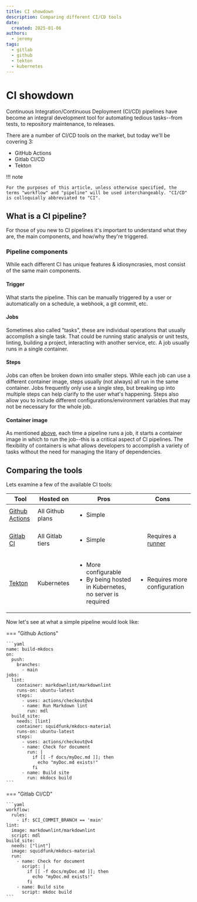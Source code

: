 ```yaml
---
title: CI showdown
description: Comparing different CI/CD tools
date:
  created: 2025-01-06
authors:
  - jeremy
tags:
  - gitlab
  - github
  - tekton
  - kubernetes
---
```

# CI showdown

Continuous Integration/Continuous Deployment (CI/CD) pipelines have become an integral development tool for automating tedious tasks--from tests, to repository maintenance, to releases.

There are a number of CI/CD tools on the market, but today we'll be covering 3:

- GitHub Actions
- Gitlab CI/CD
- Tekton

!!! note

    For the purposes of this article, unless otherwise specified, the terms "workflow" and "pipeline" will be used interchangeably. "CI/CD" is colloquially abbreviated to "CI".

## What is a CI pipeline?

For those of you new to CI pipelines it's important to understand what they are, the main components, and how/why they're triggered.

### Pipeline components

While each different CI has unique features & idiosyncrasies, most consist of the same main components.

#### Trigger

What starts the pipeline. This can be manually triggered by a user or automatically on a schedule, a webhook, a git commit, etc.

#### Jobs

Sometimes also called "tasks", these are individual operations that usually accomplish a single task. That could be running static analysis or unit tests, linting, building a project, interacting with another service, etc. A job usually runs in a single container.

#### Steps

Jobs can often be broken down into smaller steps. While each job can use a different container image, steps usually (not always) all run in the same container. Jobs frequently only use a single step, but breaking up into multiple steps can help clarify to the user what's happening. Steps also allow you to include different configurations/environment variables that may not be necessary for the whole job.

#### Container image

As mentioned [above](#jobs), each time a pipeline runs a job, it starts a container image in which to run the job--this is a critical aspect of CI pipelines. The flexibility of containers is what allows developers to accomplish a variety of tasks without the need for managing the litany of dependencies.

## Comparing the tools

Lets examine a few of the available CI tools:

| Tool | Hosted on | Pros | Cons |
| --- | --- | --- | --- |
| [Github Actions](https://github.com/features/actions) | All Github plans | <ul><li>Simple</li></ul> | <ul></ul> |
| [Gitlab CI](https://docs.gitlab.com/ee/ci/) | All Gitlab tiers | <ul><li>Simple</li></ul> | <ul>Requires a [runner](https://docs.gitlab.com/runner/)</ul> |
| [Tekton](https://tekton.dev/) | Kubernetes | <ul><li>More configurable</li><li>By being hosted in Kubernetes, no server is required</li></ul> | <ul><li>Requires more configuration</li></ul> |

Now let's see at what a simple pipeline would look like:

=== "Github Actions"

    ```yaml
    name: build-mkdocs
    on:
      push:
        branches:
          - main
    jobs:
      lint:
        container: markdownlint/markdownlint
        runs-on: ubuntu-latest
        steps:
          - uses: actions/checkout@v4
          - name: Run Markdown lint
            run: mdl
      build_site:
        needs: [lint]
        container: squidfunk/mkdocs-material
        runs-on: ubuntu-latest
        steps:
          - uses: actions/checkout@v4
          - name: Check for document
            run: |
              if [[ -f docs/myDoc.md ]]; then
                echo "myDoc.md exists!"
              fi
          - name: Build site
            run: mkdocs build
    ```

=== "Gitlab CI/CD"

    ```yaml
    workflow:
      rules:
        - if: $CI_COMMIT_BRANCH == 'main'
    lint:
      image: markdownlint/markdownlint
      script: mdl
    build_site:
      needs: ["lint"]
      image: squidfunk/mkdocs-material
      run:
        - name: Check for document
          script: |
            if [[ -f docs/myDoc.md ]]; then
              echo "myDoc.md exists!"
            fi
        - name: Build site
          script: mkdoc build
    ```

<div hidden>

#### AI

# ChatGPT

### Comparing GitHub Actions, GitLab CI, and Tekton: Similarities, Differences, Pros, and Cons

Continuous Integration (CI) tools play a critical role in modern software development by automating code integration, testing, and deployment processes. GitHub Actions, GitLab CI, and Tekton are three popular CI tools that cater to various workflows. This article explores their similarities, differences, and the advantages and disadvantages of each.

---

### **Similarities**

1. **Automation of CI/CD Pipelines**
   All three tools support creating, managing, and automating CI/CD pipelines for tasks like building, testing, and deploying code.

2. **Integration with Source Code Management (SCM)**
   - GitHub Actions integrates seamlessly with GitHub repositories.
   - GitLab CI is a native feature of GitLab.
   - Tekton, while independent of a specific SCM, integrates well with Git-based workflows.

3. **Support for Containerized Workflows**
   They all support containerized environments using Docker images, enabling scalable, consistent builds and deployments.

4. **Extensibility**
   These tools offer extensions or plugins:
   - GitHub Actions has a vast marketplace.
   - GitLab CI supports custom scripts and integrations.
   - Tekton allows building custom reusable tasks.

---

### **Differences**

| Feature                | GitHub Actions                   | GitLab CI                       | Tekton                             |
|------------------------|----------------------------------|---------------------------------|------------------------------------|
| **Hosting**            | GitHub-hosted and self-hosted runners | GitLab-hosted and self-managed runners | Fully self-hosted                  |
| **Ease of Use**        | Simple YAML-based workflow files | YAML files with tighter GitLab integration | Advanced configuration via Kubernetes CRDs |
| **Platform Dependency**| Tied to GitHub repositories      | Tied to GitLab repositories     | Repository-agnostic                |
| **Pricing**            | Free for public repos, limited free tier for private repos | Free tier available, with more features in paid plans | Open-source and free, but requires infrastructure |
| **Pipeline Orchestration** | Direct YAML configuration       | Built-in integration with GitLab | Kubernetes-native orchestration    |
| **Scalability**        | Limited to GitHub’s infrastructure for hosted runners | Scales within GitLab ecosystem   | Kubernetes’ inherent scalability   |

---

### **Pros and Cons**

#### **GitHub Actions**
**Pros**
- Seamless GitHub integration for repository management.
- Large marketplace with prebuilt actions.
- User-friendly YAML configuration for workflows.
- Hosted runners reduce setup effort.

**Cons**
- Tied to GitHub repositories, limiting flexibility.
- Hosted runners may have resource limitations for large-scale projects.
- Limited free tier for private repositories.

#### **GitLab CI**
**Pros**
- Native to GitLab, providing streamlined integration with its SCM and DevOps features.
- Flexible runner options (hosted and self-managed).
- Advanced features like security scanning and monitoring in higher-tier plans.

**Cons**
- Free tier offers fewer compute minutes compared to GitHub Actions.
- Requires GitLab as the SCM, reducing flexibility for teams using other platforms.

#### **Tekton**
**Pros**
- Kubernetes-native, enabling scalable and cloud-native pipeline orchestration.
- Repository-agnostic, supporting a wide variety of use cases.
- Highly customizable and extensible.

**Cons**
- Steeper learning curve due to Kubernetes-focused setup.
- Requires infrastructure management and Kubernetes expertise.
- Limited community resources compared to GitHub Actions and GitLab CI.

---

### **Which Should You Choose?**

- **Choose GitHub Actions** if your projects are hosted on GitHub and you need a simple, integrated CI/CD tool with minimal setup.
- **Choose GitLab CI** if your team uses GitLab as an all-in-one DevOps platform and requires native features like issue tracking and security scans.
- **Choose Tekton** if you are looking for a Kubernetes-native, highly scalable, and flexible CI/CD solution for advanced workflows and multi-cloud environments.

Each of these tools serves a distinct audience, so the best choice depends on your specific requirements, technical expertise, and ecosystem preferences.

# Copilot

I apologize for any inconvenience. Let me provide you with a comprehensive comparison of GitHub Actions, GitLab CI, and Tekton, covering their similarities, differences, pros, and cons.

### GitHub Actions
**Similarities:**
- **Automation**: Automates software workflows, similar to GitLab CI and Tekton.
- **Integration**: Integrates seamlessly with GitHub repositories.
- **Extensibility**: Supports custom actions and a marketplace for sharing actions.

**Differences:**
- **Ease of Use**: Intuitive interface directly within GitHub.
- **Community**: Large community and marketplace for pre-built actions.
- **Pricing**: Offers generous free tier for open-source projects.

**Pros:**
- **Seamless GitHub Integration**: Directly tied to GitHub, making setup easy for GitHub users.
- **Marketplace**: Rich ecosystem of actions created by the community.
- **Flexibility**: Supports various triggers and custom workflows.

**Cons:**
- **Limited Outside GitHub**: Best suited for GitHub repositories, less integration with other platforms.
- **Complexity for Large Projects**: May require more setup for complex workflows.

### GitLab CI
**Similarities:**
- **CI/CD Pipelines**: Automates the build, test, and deployment process.
- **Integration**: Built-in with GitLab repositories, like GitHub Actions with GitHub.
- **Flexibility**: Supports various programming languages and platforms.

**Differences:**
- **Complete DevOps Solution**: Provides a full suite of DevOps tools (issue tracking, container registry, etc.).
- **Docker Integration**: Strong native support for Docker.
- **Self-Hosting**: Can be self-hosted on your infrastructure.

**Pros:**
- **Comprehensive Toolset**: All-in-one DevOps platform with integrated features.
- **Flexibility**: Easily configurable and supports complex workflows.
- **Free for Self-Hosting**: Cost-effective for private projects on self-hosted servers.

**Cons:**
- **Resource Intensive**: Self-hosting requires significant resources and maintenance.
- **Steeper Learning Curve**: May require more time to master all features.

### Tekton
**Similarities:**
- **Kubernetes-Native**: CI/CD pipelines designed to run on Kubernetes, like GitHub Actions and GitLab CI can integrate with Kubernetes.
- **Extensibility**: Highly extensible and modular.

**Differences:**
- **Flexibility**: Designed as a flexible, Kubernetes-native framework.
- **Vendor-Neutral**: Does not tie to a specific version control system or CI/CD platform.
- **Custom Resources**: Uses Kubernetes Custom Resource Definitions (CRDs).

**Pros:**
- **Kubernetes Integration**: Perfect for cloud-native applications and Kubernetes clusters.
- **Modularity**: Highly modular, allowing for custom pipeline components.
- **Vendor-Agnostic**: Flexible and can be used with various platforms.

**Cons:**
- **Complexity**: Requires a good understanding of Kubernetes and CRDs.
- **Setup Time**: Initial setup can be time-consuming compared to more integrated solutions.

### Conclusion
Choosing between GitHub Actions, GitLab CI, and Tekton depends on your specific needs and existing infrastructure:

- **GitHub Actions**: Ideal for GitHub users looking for an easy-to-use, integrated CI/CD solution with a large marketplace.
- **GitLab CI**: Best for teams seeking a comprehensive DevOps platform with robust features and self-hosting capabilities.
- **Tekton**: Suited for advanced users who need a flexible, Kubernetes-native CI/CD solution with modular components.

I hope this provides a clear comparison and helps you decide which tool fits your needs best! If you need any further details or have specific questions, feel free to ask.

# perplexity

Write an article comparing the similarities, differences, pros, and cons of the following CI tools: GitHub actions, Gitlab ci, and tekton

### Comparison of GitHub Actions, GitLab CI, and Tekton

#### **Similarities**
- **CI/CD Automation**: All three tools enable automation of build, test, and deployment processes using YAML configurations[2][5].
- **Scalability**: GitLab CI and Tekton excel in container-based scalability, while GitHub Actions scales with cloud infrastructure[4].
- **Integration**: GitHub Actions integrates tightly with GitHub, GitLab CI with the GitLab ecosystem, and Tekton with Kubernetes environments[1][4].

#### **Differences**
| Feature              | GitHub Actions                     | GitLab CI                      | Tekton                          |
|----------------------|-------------------------------------|--------------------------------|---------------------------------|
| **Ease of Use**      | Simple for GitHub users         | Intuitive UI, supports runners | Steep learning curve        |
| **Pricing**          | Usage-based                    | Free for self-hosted setups | Open-source and free        |
| **Modularity**       | Limited customization           | Moderate flexibility       | Highly modular/customizable |
| **Target Audience**  | GitHub-centric teams            | Comprehensive DevOps teams  | Kubernetes-native workflows |

#### **Pros**
- **GitHub Actions**: Seamless integration with GitHub, vast marketplace for pre-built actions, event-driven workflows[2][8].
- **GitLab CI**: Advanced pipeline features (e.g., multi-stage workflows), built-in DevOps tools like container registry[4][12].
- **Tekton**: Kubernetes-native design, extreme configurability, reusable components for custom pipelines[1][6].

#### **Cons**
- **GitHub Actions**: Tied to GitHub ecosystem; costs can rise with heavy usage[9].
- **GitLab CI**: Requires setup for non-GitLab environments; fewer third-party integrations[2][12].
- **Tekton**: Complex setup; frequent API changes; lacks built-in dashboards without additional configuration[6][11].

#### **Conclusion**
- Use **GitHub Actions** for simplicity and GitHub-centric projects.
- Opt for **GitLab CI** for a full-featured DevOps platform.
- Choose **Tekton** if you need Kubernetes-native pipelines with high customization.

Citations:
[1] GitHub Actions vs Tekton comparison - PeerSpot https://www.peerspot.com/products/comparisons/github-actions_vs_tekton
[2] GitHub Actions vs GitLab CI/CD: Key Differences Explained https://startup-house.com/blog/github-actions-vs-gitlab-ci-cd-key-differences
[3] Continuous Integration Tools for DevOps - Jenkins vs. GitLab CI vs ... https://attractgroup.com/blog/continuous-integration-tools-for-devops-jenkins-vs-gitlab-ci-vs-github-action/
[4] GitHub Actions vs Bitbucket Pipelines vs GitLab CI vs Tekton - Stakater https://www.stakater.com/post/github-actions-vs-bitbucket-pipelines-vs-gitlab-ci-vs-tekton-bestcicdtool
[5] Migrating from GitHub Actions - GitLab Documentation https://docs.gitlab.com/ee/ci/migration/github_actions.html
[6] Tekton vs Jenkins: Head-to-head comparison - Stakater https://www.stakater.com/post/tekton-vs-jenkins-head-to-head-comparison
[7] Gitlab CI vs Jenkins vs GitHub Actions : r/devops - Reddit https://www.reddit.com/r/devops/comments/105a2bn/gitlab_ci_vs_jenkins_vs_github_actions/
[8] GitHub Actions Vs. GitLab CI - Nira https://nira.com/github-actions-vs-gitlab-ci/
[9] What are the differences between GitHub Actions and other CI tools ... https://stackoverflow.com/questions/52953357/what-are-the-differences-between-github-actions-and-other-ci-tools-like-jenkins
[10] GitHub Actions vs GitLab Comparison 2025 - PeerSpot https://www.peerspot.com/products/comparisons/github-actions_vs_gitlab
[11] Tekton CI, part I, a gentle introduction - DEV Community https://dev.to/leandronsp/tekton-ci-part-i-a-gentle-introduction-ilj
[12] GitLab CI/CD vs. GitHub Actions - Graphite.dev https://graphite.dev/guides/gitlab-cicd--vs-github-actions

# Claude

# A Comparison of Modern CI/CD Tools

## Introduction
Continuous Integration (CI) tools have become essential in modern software development. This article compares three popular options: GitHub Actions, GitLab CI, and Tekton, examining their key features, strengths, and limitations.

## GitHub Actions

### Overview
GitHub Actions is GitHub's native CI/CD solution, tightly integrated with GitHub repositories.

### Pros
- Native integration with GitHub repositories
- Large marketplace of pre-built actions
- Free for public repositories
- Simple learning curve
- Excellent documentation
- Works well with most cloud providers
- Easy setup and configuration

### Cons
- Limited self-hosted runner management options
- Can become expensive for heavy private repository usage
- Dependent on GitHub ecosystem
- Limited customization compared to alternatives

### Key Features
- YAML-based workflow configuration
- Matrix builds support
- Built-in secret management
- Reusable workflows and composite actions
- Automated container publishing
- Event-driven workflows

## GitLab CI

### Overview
GitLab CI is part of GitLab's complete DevOps platform, offering end-to-end development tools.

### Pros
- Complete DevOps platform integration
- Built-in container registry
- Advanced pipeline visualization
- Strong security scanning features
- Excellent documentation
- Flexible deployment options
- Powerful caching mechanisms

### Cons
- Can be resource-intensive
- More complex setup compared to GitHub Actions
- Higher learning curve
- Can be expensive at scale

### Key Features
- Auto DevOps capabilities
- Built-in security scanning
- Container scanning
- Dependency scanning
- Advanced pipeline scheduling
- Multiple deployment targets
- Environment management

## Tekton

### Overview
Tekton is a Kubernetes-native CI/CD solution, focusing on creating reusable, modular components.

### Pros
- Cloud-native architecture
- Highly scalable
- Extremely flexible and customizable
- Vendor-neutral
- Strong community backing
- Great for microservices
- Excellent resource utilization

### Cons
- Steep learning curve
- Requires Kubernetes expertise
- Complex initial setup
- Less mature ecosystem
- Fewer pre-built components

### Key Features
- Custom resource definitions (CRDs)
- Pipeline as code
- Reusable task definitions
- Native Kubernetes integration
- Modular architecture
- Extensible through custom tasks

## Use Case Comparison

### GitHub Actions is Best For:
- Small to medium-sized teams
- Open source projects
- Teams already using GitHub
- Projects needing quick setup
- Basic to moderate CI/CD requirements

### GitLab CI is Best For:
- Enterprise organizations
- Teams needing complete DevOps solutions
- Projects requiring advanced security features
- Complex pipeline requirements
- Teams wanting integrated tools

### Tekton is Best For:
- Kubernetes-native applications
- Microservices architectures
- Large-scale deployments
- Teams with strong Kubernetes expertise
- Organizations requiring maximum flexibility

## Configuration Examples

### GitHub Actions
```yaml
name: CI
on: [push]
jobs:
  build:
    runs-on: ubuntu-latest
    steps:
      - uses: actions/checkout@v2
      - name: Build
        run: |
          npm install
          npm run build
```

### GitLab CI
```yaml
stages:
  - build
  - test

build:
  stage: build
  script:
    - npm install
    - npm run build

test:
  stage: test
  script:
    - npm run test
```

### Tekton
```yaml
apiVersion: tekton.dev/v1beta1
kind: Task
metadata:
  name: build-app
spec:
  steps:
    - name: build
      image: node:14
      script: |
        npm install
        npm run build
```

## Cost Structure

### GitHub Actions
- Free tier: 2,000 minutes/month for public repos
- Pay-per-minute for private repos
- Self-hosted runners available
- Matrix pricing based on usage

### GitLab CI
- Free tier available
- Premium features require subscription
- Self-hosted option available
- Usage-based pricing for GitLab.com

### Tekton
- Open-source and free
- Costs primarily from:
  - Kubernetes infrastructure
  - Operational overhead
  - Training and maintenance

## Integration Capabilities

### GitHub Actions
- Excellent GitHub ecosystem integration
- Large marketplace
- Good cloud provider support
- Basic external tool integration

### GitLab CI
- Complete DevOps platform integration
- Built-in container registry
- Comprehensive API
- Strong security tools integration

### Tekton
- Native Kubernetes integration
- Flexible source control integration
- Cloud-native tool integration
- Custom resource extension support

## Conclusion

The choice between these tools depends on several factors:

- **GitHub Actions** is ideal for teams already using GitHub who need a simple, effective CI solution with minimal setup.
- **GitLab CI** suits organizations needing a complete DevOps platform with strong security features and integrated tools.
- **Tekton** is perfect for teams building cloud-native applications on Kubernetes who need maximum flexibility and scalability.

Consider your team's expertise, existing infrastructure, scaling requirements, and budget when making your decision.
</div>
